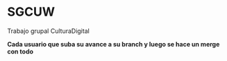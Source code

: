 # SGCUW
Trabajo grupal CulturaDigital

**Cada usuario que suba su avance a su branch y luego se hace un merge con todo**
